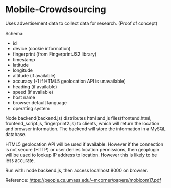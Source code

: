 # Mobile-Crowdsourcing

Uses advertisement data to collect data for research. (Proof of concept)

Schema:
- id
- device (cookie information)
- fingerprint (from FingerprintJS2 library)
- timestamp
- latitude
- longitude
- altitude (if available)
- accuracy (-1 if HTML5 geolocation API is unavailable)
- heading (if available)
- speed (if available)
- host name
- browser default language
- operating system

Node backend(backend.js) distributes html and js files(frontend.html, frontend_script.js, fingerprint2.js) to clients, which will return the location and browser information. The backend will store the information in a MySQL database.

HTML5 geolocation API will be used if available. However if the connection is not secure (HTTP) or user denies location permissions, then geoplugin will be used to lookup IP address to location. However this is likely to be less accurate.

Run with: node backend.js, then access localhost:8000 on browser.

Reference: https://people.cs.umass.edu/~mcorner/papers/mobicom17.pdf
